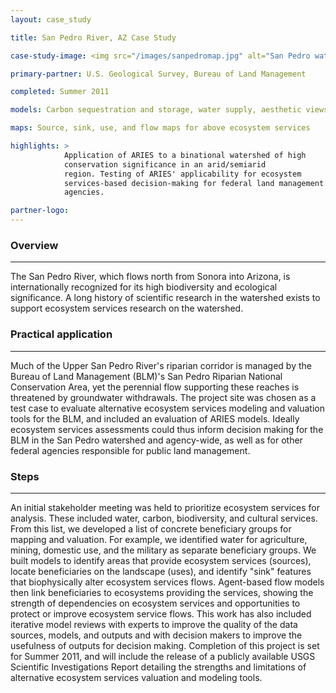```yaml
---
layout: case_study

title: San Pedro River, AZ Case Study

case-study-image: <img src="/images/sanpedromap.jpg" alt="San Pedro watershed map" />

primary-partner: U.S. Geological Survey, Bureau of Land Management

completed: Summer 2011

models: Carbon sequestration and storage, water supply, aesthetic viewsheds, open space proximity, recreation

maps: Source, sink, use, and flow maps for above ecosystem services

highlights: >
            Application of ARIES to a binational watershed of high
            conservation significance in an arid/semiarid
            region. Testing of ARIES' applicability for ecosystem
            services-based decision-making for federal land management
            agencies.

partner-logo:
---
```

### Overview
-------------

The San Pedro River, which flows north from Sonora into Arizona, is
internationally recognized for its high biodiversity and ecological
significance. A long history of scientific research in the watershed
exists to support ecosystem services research on the watershed.

### Practical application
--------------------------

Much of the Upper San Pedro River's riparian corridor is managed by
the Bureau of Land Management (BLM)'s San Pedro Riparian National
Conservation Area, yet the perennial flow supporting these reaches is
threatened by groundwater withdrawals. The project site was chosen as
a test case to evaluate alternative ecosystem services modeling and
valuation tools for the BLM, and included an evaluation of ARIES
models. Ideally ecosystem services assessments could thus inform
decision making for the BLM in the San Pedro watershed and
agency-wide, as well as for other federal agencies responsible for
public land management.

### Steps
----------

An initial stakeholder meeting was held to prioritize ecosystem
services for analysis. These included water, carbon, biodiversity, and
cultural services.  From this list, we developed a list of concrete
beneficiary groups for mapping and valuation. For example, we
identified water for agriculture, mining, domestic use, and the
military as separate beneficiary groups. We built models to identify
areas that provide ecosystem services (sources), locate beneficiaries
on the landscape (uses), and identify "sink" features that
biophysically alter ecosystem services flows. Agent-based flow models
then link beneficiaries to ecosystems providing the services, showing
the strength of dependencies on ecosystem services and opportunities
to protect or improve ecosystem service flows. This work has also
included iterative model reviews with experts to improve the quality
of the data sources, models, and outputs and with decision makers to
improve the usefulness of outputs for decision making. Completion of
this project is set for Summer 2011, and will include the release of a
publicly available USGS Scientific Investigations Report detailing the
strengths and limitations of alternative ecosystem services valuation
and modeling tools.
